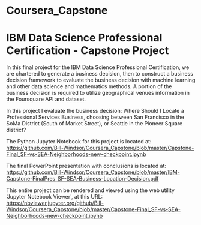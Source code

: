 # Coursera_Capstone
# IBM Data Science Professional Certification - Capstone Project

In this final project for the IBM Data Science Professional Certification, we are chartered to generate a business decision, then to construct a business decision framework to evaluate the business decision with machine learning and other data science and mathematics methods. A portion of the business decision is required to utilize geographical venues information in the Foursquare API and dataset.

In this project I evaluate the business decision: Where Should I Locate a Professional Services Business, choosing between San Francisco in the SoMa District (South of Market Street), or Seattle in the Pioneer Square district?

The Python Jupyter Notebook for this project is located at:  
https://github.com/Bill-Windsor/Coursera_Capstone/blob/master/Capstone-Final_SF-vs-SEA-Neighborhoods-new-checkpoint.ipynb

The final PowerPoint presentation with conclusions is located at:  
https://github.com/Bill-Windsor/Coursera_Capstone/blob/master/IBM-Capstone-FinalPres_SF-SEA-Business-Location-Decision.pdf

This entire project can be rendered and viewed using the web utility 'Jupyter Notebook Viewer', at this URL:  
https://nbviewer.jupyter.org/github/Bill-Windsor/Coursera_Capstone/blob/master/Capstone-Final_SF-vs-SEA-Neighborhoods-new-checkpoint.ipynb
